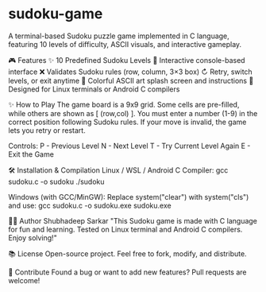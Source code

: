 # sudoku-game
A terminal-based Sudoku puzzle game implemented in C language, featuring 10 levels of difficulty, ASCII visuals, and interactive gameplay.

🎮 Features
✨ 10 Predefined Sudoku Levels
💬 Interactive console-based interface
❌ Validates Sudoku rules (row, column, 3×3 box)
↻ Retry, switch levels, or exit anytime
🎨 Colorful ASCII art splash screen and instructions
💪 Designed for Linux terminals or Android C compilers

✨ How to Play
The game board is a 9x9 grid.
Some cells are pre-filled, while others are shown as [ (row,col) ].
You must enter a number (1-9) in the correct position following Sudoku rules.
If your move is invalid, the game lets you retry or restart.

Controls:
P - Previous Level
N - Next Level
T - Try Current Level Again
E - Exit the Game

🛠️ Installation & Compilation
Linux / WSL / Android C Compiler:
gcc sudoku.c -o sudoku
./sudoku

Windows (with GCC/MinGW):
Replace system("clear") with system("cls") and use:
gcc sudoku.c -o sudoku.exe
sudoku.exe

👨‍💼 Author
Shubhadeep Sarkar
"This Sudoku game is made with C language for fun and learning. Tested on Linux terminal and Android C compilers. Enjoy solving!"

📚 License
Open-source project. Feel free to fork, modify, and distribute.

🔗 Contribute
Found a bug or want to add new features? Pull requests are welcome!
